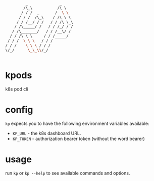 ```bash
         _              _      
        /\_\           /\ \    
       / / /  _       /  \ \   
      / / /  /\_\    / /\ \ \  
     / / /__/ / /   / / /\ \_\ 
    / /\_____/ /   / / /_/ / / 
   / /\_______/   / / /__\/ /  
  / / /\ \ \     / / /_____/   
 / / /  \ \ \   / / /          
/ / /    \ \ \ / / /           
\/_/      \_\_\\/_/            
                    
```

# kpods
k8s pod cli

# config
`kp` expects you to have the following environment variables available:   
- `KP_URL` - the k8s dashboard URL.   
- `KP_TOKEN` - authorization bearer token (without the word bearer)   

# usage
run `kp` or `kp --help` to see available commands and options.

